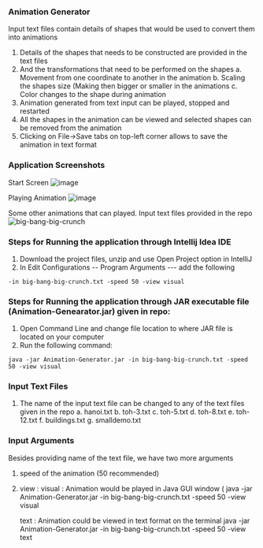 ### Animation Generator
Input text files contain details of shapes that would be used to convert them into animations
1.  Details of the shapes that needs to be constructed are provided in the text files
2. And the transformations that need to be performed on the shapes 
	a. Movement from one coordinate to another in the animation
	b. Scaling the shapes size (Making then bigger or smaller in the animations
	c. Color changes to the shape during animation	
3. Animation generated from text input can be played, stopped and restarted 
4. All the shapes in the animation can be viewed and selected shapes can be removed from the animation
5. Clicking on File->Save tabs on top-left corner allows to save the animation in text format

### Application Screenshots
Start Screen
![image](https://user-images.githubusercontent.com/29174853/103982832-41eab100-5152-11eb-921c-0f13387148bb.png)

Playing Animation
![image](https://user-images.githubusercontent.com/29174853/103983205-da813100-5152-11eb-8311-7a6b7f66b806.png)


Some other animations that can played. Input text files provided in the repo
![big-bang-big-crunch](https://user-images.githubusercontent.com/29174853/103983407-2fbd4280-5153-11eb-82ab-b90e27899cb1.gif)



### Steps for Running the application through Intellij Idea IDE

1. Download the project files, unzip and use Open Project option in IntelliJ
2. In Edit Configurations -- Program Arguments --- add the following

```
-in big-bang-big-crunch.txt -speed 50 -view visual
```

### Steps for Running the application through JAR executable file (Animation-Genearator.jar) given in repo:

1. Open Command Line and change file location to where JAR file is located on your computer
2. Run the following command:

```
java -jar Animation-Generator.jar -in big-bang-big-crunch.txt -speed 50 -view visual
```

### Input Text Files
1. The name of the input text file can be changed to any of the text files given in the repo
	a. hanoi.txt
	b. toh-3.txt
	c. toh-5.txt
	d. toh-8.txt
	e. toh-12.txt
	f. buildings.txt
	g. smalldemo.txt
	
### Input Arguments
Besides providing name of the text file,  we have two more arguments
1. speed of the animation (50 recommended)
2. view : 
	visual : Animation would be played in Java GUI window (
	java -jar Animation-Generator.jar -in big-bang-big-crunch.txt -speed 50 -view visual
		
	text   : Animation could be viewed in text format on the terminal 
	java -jar Animation-Generator.jar -in big-bang-big-crunch.txt -speed 50 -view text
	
		  

          
